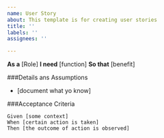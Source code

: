 ```yaml
---
name: User Story
about: This template is for creating user stories
title: ''
labels: ''
assignees: ''

---
```


**As a** [Role]
**I need** [function]
**So that** [benefit]

###Details ans Assumptions
* [document what yo know]

###Acceptance Criteria
```gherkin
Given [some context]
When [certain action is taken]
Then [the outcome of action is observed]
```
